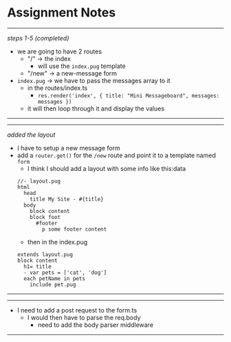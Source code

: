 # Assignment Notes

---
*steps 1-5 (completed)*
- we are going to have 2 routes
  - "/" -> the index
    - will use the `index.pug` template
  - "/new" -> a new-message form
- `index.pug` -> we have to pass the messages array to it
  - in the routes/index.ts
    - `res.render('index', { title: "Mini Messageboard", messages: messages })`
  - it will then loop through it and display the values
---

---
*added the layout*
- I have to setup a new message form
- add a `router.get()` for the `/new` route and point it to a template named `form`
  - I think I should add a layout with some info like this:data
  ```
  //- layout.pug
  html
    head
      title My Site - #{title}
    body
      block content
      block foot
        #footer
          p some footer content
    ```
    - then in the index.pug
    ```
    extends layout.pug
    block content
      h1= title
      - var pets = ['cat', 'dog']
      each petName in pets
        include pet.pug
    ```
---

---
- I need to add a post request to the form.ts
  - I would then have to parse the req.body
    - need to add the body parser middleware
---
